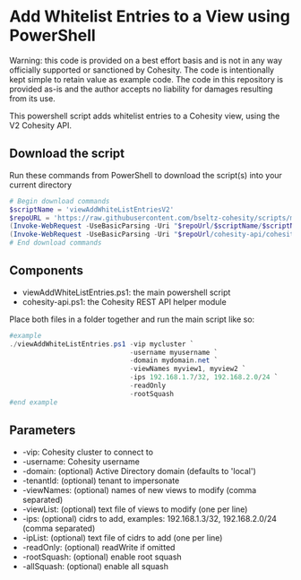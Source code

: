 # Add Whitelist Entries to a View using PowerShell

Warning: this code is provided on a best effort basis and is not in any way officially supported or sanctioned by Cohesity. The code is intentionally kept simple to retain value as example code. The code in this repository is provided as-is and the author accepts no liability for damages resulting from its use.

This powershell script adds whitelist entries to a Cohesity view, using the V2 Cohesity API.

## Download the script

Run these commands from PowerShell to download the script(s) into your current directory

```powershell
# Begin download commands
$scriptName = 'viewAddWhiteListEntriesV2'
$repoURL = 'https://raw.githubusercontent.com/bseltz-cohesity/scripts/master/powershell'
(Invoke-WebRequest -UseBasicParsing -Uri "$repoUrl/$scriptName/$scriptName.ps1").content | Out-File "$scriptName.ps1"; (Get-Content "$scriptName.ps1") | Set-Content "$scriptName.ps1"
(Invoke-WebRequest -UseBasicParsing -Uri "$repoUrl/cohesity-api/cohesity-api.ps1").content | Out-File cohesity-api.ps1; (Get-Content cohesity-api.ps1) | Set-Content cohesity-api.ps1
# End download commands
```

## Components

* viewAddWhiteListEntries.ps1: the main powershell script
* cohesity-api.ps1: the Cohesity REST API helper module

Place both files in a folder together and run the main script like so:

```powershell
#example
./viewAddWhiteListEntries.ps1 -vip mycluster `
                              -username myusername `
                              -domain mydomain.net `
                              -viewNames myview1, myview2 `
                              -ips 192.168.1.7/32, 192.168.2.0/24 `
                              -readOnly
                              -rootSquash
#end example
```

## Parameters

* -vip: Cohesity cluster to connect to
* -username: Cohesity username
* -domain: (optional) Active Directory domain (defaults to 'local')
* -tenantId: (optional) tenant to impersonate
* -viewNames: (optional) names of new views to modify (comma separated)
* -viewList: (optional) text file of views to modify (one per line)
* -ips: (optional) cidrs to add, examples: 192.168.1.3/32, 192.168.2.0/24 (comma separated)
* -ipList: (optional) text file of cidrs to add (one per line)
* -readOnly: (optional) readWrite if omitted
* -rootSquash: (optional) enable root squash
* -allSquash: (optional) enable all squash
